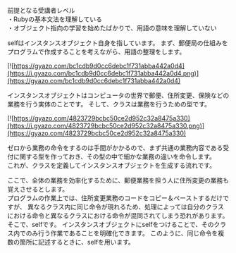 前提となる受講者レベル  
・Rubyの基本文法を理解している  
・オブジェクト指向の学習を始めたばかりで、用語の意味を理解していない

selfはインスタンスオブジェクト自身を指しています。
まず、郵便局の仕組みをプログラムで作成することを考えながら、用語の整理をします。

[![https://gyazo.com/bc1cdb9d0cc6debc1f731abba442a0d4](https://i.gyazo.com/bc1cdb9d0cc6debc1f731abba442a0d4.png)](https://gyazo.com/bc1cdb9d0cc6debc1f731abba442a0d4)

インスタンスオブジェクトはコンピュータの世界で郵便、住所変更、保険などの業務を行う実体のことです。
そして、クラスは業務を行うための型です。

[![https://gyazo.com/4823729bcbc50ce2d952c32a8475a330](https://i.gyazo.com/4823729bcbc50ce2d952c32a8475a330.png)](https://gyazo.com/4823729bcbc50ce2d952c32a8475a330)

ゼロから業務の命令をするのは手間がかかるので、まず共通の業務内容である受付に関する型を作っておき、その型の中で細かな業務の違いを命令します。  
これが、クラスを定義してインスタンスオブジェクトを生成する流れです。

ここで、全体の業務を効率化するために、郵便業務を担う人に住所変更の業務も覚えさせるとします。  
プログラムの作業上では、住所変更業務のコードをコピー＆ペーストするだけですが、
異なるクラス内に同じ命令が現れるため、処理によっては自分のクラスにおける命令と異なるクラスにおける命令が混同されてしまう恐れがあります。  
そこで、selfです。
インスタンスオブジェクトにselfをつけることで、そのクラス内でのみ行う作業であることを明確化できます。
このように、同じ命令を複数の箇所に記述するときに、selfを用います。

